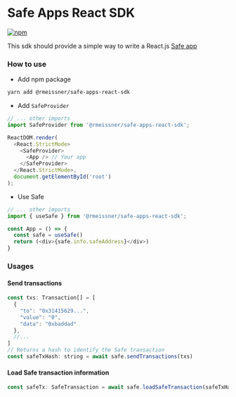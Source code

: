 # Safe Apps React SDK

[![npm](https://img.shields.io/npm/v/@rmeissner/safe-apps-react-sdk)](https://www.npmjs.com/package/@rmeissner/safe-apps-react-sdk)

This sdk should provide a simple way to write a React.js [Safe app](https://docs.gnosis.io/safe/docs/sdks_safe_apps/)

### How to use

- Add npm package
```bash
yarn add @rmeissner/safe-apps-react-sdk
```

- Add `SafeProvider`
```js
// ... other imports
import SafeProvider from '@rmeissner/safe-apps-react-sdk';

ReactDOM.render(
  <React.StrictMode>
    <SafeProvider>
      <App /> // Your app
    </SafeProvider>
  </React.StrictMode>,
  document.getElementById('root')
);
```

- Use Safe
```js
// ... other imports
import { useSafe } from '@rmeissner/safe-apps-react-sdk';

const App = () => {
  const safe = useSafe()
  return (<div>{safe.info.safeAddress}</div>)
}
```

### Usages

#### Send transactions
```js
const txs: Transaction[] = [
  {
    "to": "0x31415629...",
    "value": "0",
    "data": "0xbaddad"
  },
  //...
]
// Returns a hash to identify the Safe transaction
const safeTxHash: string = await safe.sendTransactions(txs)
```

#### Load Safe transaction information
```js
const safeTx: SafeTransaction = await safe.loadSafeTransaction(safeTxHash)
```